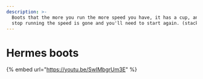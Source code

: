 ```yaml
---
description: >-
  Boots that the more you run the more speed you have, it has a cup, and if you
  stop running the speed is gone and you'll need to start again. (stacks reset).
---
```


# Hermes boots

\{% embed url="https://youtu.be/SwIMbgrUm3E" %\}
